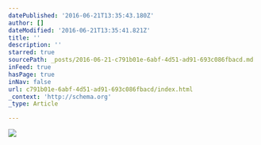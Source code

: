 ```yaml
---
datePublished: '2016-06-21T13:35:43.180Z'
author: []
dateModified: '2016-06-21T13:35:41.821Z'
title: ''
description: ''
starred: true
sourcePath: _posts/2016-06-21-c791b01e-6abf-4d51-ad91-693c086fbacd.md
inFeed: true
hasPage: true
inNav: false
url: c791b01e-6abf-4d51-ad91-693c086fbacd/index.html
_context: 'http://schema.org'
_type: Article

---
```

![](https://the-grid-user-content.s3-us-west-2.amazonaws.com/9a0f29dc-2f46-41b9-a791-ad94e836e3bd.jpg)